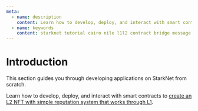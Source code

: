 ```yaml
---
meta:
  - name: description
    content: Learn how to develop, deploy, and interact with smart contracts on the StarkNet network with L1 <-> L2 messaging.
  - name: keywords
    content: starknet tutorial cairo nile l1l2 contract bridge message
---
```


# Introduction

This section guides you through developing applications on StarkNet from scratch.

Learn how to develop, deploy, and interact with smart contracts to [create an L2 NFT with simple reputation system that works through L1](/tutorials/starknet/nft-contract-with-nile-and-l1-l2-reputation-messaging).
